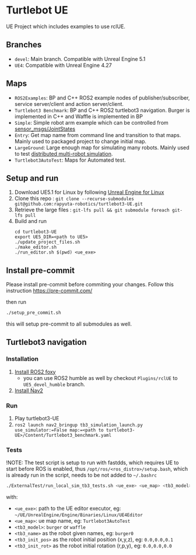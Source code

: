 # Turtlebot UE

UE Project which includes examples to use rclUE.
## Branches
- `devel`: Main branch. Compatible with Unreal Engine 5.1
- `UE4`: Compatible with Unreal Engine 4.27

## Maps
- `ROS2Examples`: BP and C++ ROS2 example nodes of publisher/subscriber, service server/client and action server/client.
- `Turtlebot3 Benchmark`: BP and C++ ROS2 turtlebot3 navigation. Burger is implemented in C++ and Waffle is implemented in BP
- `Simple`: Simple robot arm example which can be controlled from [sensor_msgs/JointStates](http://docs.ros.org/en/melodic/api/sensor_msgs/html/msg/JointState.html)
- `Entry`: Get map name from command line and transition to that maps. Mainly used to packaged project to change initial map.
- `LargeGround`: Large enough map for simulating many robots. Mainly used to test [distributed multi-robot simulation](https://rapyutasimulationplugins.readthedocs.io/en/devel/distributed_simulation.html).
- `Turtlebot3AutoTest`: Maps for Automated test.

## Setup and run

1.  Download UE5.1 for Linux by following [Unreal Engine for Linux](https://www.unrealengine.com/en-US/linux)
2.  Clone this repo : `git clone --recurse-submodules git@github.com:rapyuta-robotics/turtlebot3-UE.git`
3.  Retrieve the large files : `git-lfs pull && git submodule foreach git-lfs pull`
4.  Build and run
    ```
    cd turtlebot3-UE
    export UE5_DIR=<path to UE5>
    ./update_project_files.sh
    ./make_editor.sh
    ./run_editor.sh $(pwd) <ue_exe>
    ```
## Install pre-commit
Please install pre-commit before commiting your changes.
Follow this instruction https://pre-commit.com/

then run

```bash
./setup_pre_commit.sh
```

this will setup pre-commit to all submodules as well.

## Turtlebot3 navigation

### Installation

1. [Install ROS2 foxy](https://docs.ros.org/en/foxy/Installation.html)
    * you can use ROS2 humble as well by checkout `Plugins/rclUE` to `UE5_devel_humble` branch.
2. [Install Nav2](https://navigation.ros.org/getting_started/index.html)

### Run

1. Play turtlebot3-UE
2. `ros2 launch nav2_bringup tb3_simulation_launch.py use_simulator:=False map:=<path to turtlebot3-UE>/Content/Turtlebot3_benchmark.yaml `

### Tests
!NOTE: The test script is setup to run with fastdds, which requires UE to start before ROS is enabled, thus `/opt/ros/<ros_distro>/setup.bash`, which is already run in the script, needs to be not added to `~/.bashrc`
```sh
./ExternalTest/run_local_sim_tb3_tests.sh <ue_exe> <ue_map> <tb3_model> <tb3_name> <tb3_init_pos> <tb3_init_rot>
```

with:

- `<ue_exe>`: path to the UE editor executor, eg: `~/UE/UnrealEngine/Engine/Binaries/Linux/UE4Editor`
- `<ue_map>`: ue map name, eg: `Turtlebot3AutoTest`
- `<tb3_model>`: `burger` or `waffle`
- `<tb3_name>` as the robot given names, eg: `burger0`
- `<tb3_init_pos>` as the robot initial position (x,y,z), eg: `0.0,0.0,0.1`
- `<tb3_init_rot>` as the robot initial rotation (r,p,y), eg: `0.0,0.0,0.0`

